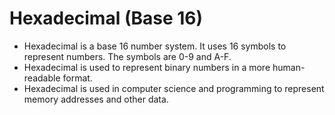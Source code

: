 # Hexadecimal (Base 16)
- Hexadecimal is a base 16 number system. It uses 16 symbols to represent numbers. The symbols are 0-9 and A-F.
- Hexadecimal is used to represent binary numbers in a more human-readable format.
- Hexadecimal is used in computer science and programming to represent memory addresses and other data.

